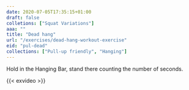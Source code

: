 ```yaml
---
date: 2020-07-05T17:35:15+01:00
draft: false
colletions: ["Squat Variations"]
aaa: ""
title: "Dead hang"
url: "/exercises/dead-hang-workout-exercise"
eid: "pul-dead"
collections: ["Pull-up friendly", "Hanging"]
---
```

Hold in the Hanging Bar, stand there counting the number of seconds.

<!--more-->

{{< exvideo >}}
